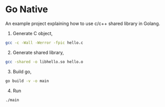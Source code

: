 # Go Native
An example project explaining how to use c/c++ shared library in Golang.

1.  Generate C object,
```bash
gcc -c -Wall -Werror -fpic hello.c
```

2. Generate shared library,
```bash
gcc -shared -o libhello.so hello.o
```

3. Build go,
```bash
go build -v -o main
```

4. Run
```bash
./main
```

